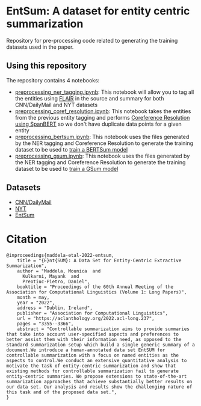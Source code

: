 # EntSum: A dataset for entity centric summarization
Repository for pre-processing code related to generating the training datasets used in the paper.

## Using this repository
The repository contains 4 notebooks:
- [preprocessing_ner_tagging.ipynb](https://bbgithub.dev.bloomberg.com/mkulkarni24/entsum/blob/master/notebooks/preprocessing_ner_tagging.ipynb): This notebook will allow you to tag all the entities using [FLAIR](https://github.com/flairNLP/flair) in the source and summary for both CNN/DailyMail and NYT datasets
- [preprocessing_coref_resolution.ipynb](https://bbgithub.dev.bloomberg.com/mkulkarni24/entsum/blob/master/notebooks/preprocessing_coref_resolution.ipynb): This notebook takes the entities from the previous entity tagging and performs [Coreference Resolution using SpanBERT](https://github.com/mandarjoshi90/coref) so we don't have duplicate data points for a given entity
- [preprocessing_bertsum.ipynb](https://bbgithub.dev.bloomberg.com/mkulkarni24/entsum/blob/master/notebooks/preprocessing_bertsum.ipynb): This notebook uses the files generated by the NER tagging and Coreference Resolution to generate the training dataset to be used to [train a BERTSum model](https://github.com/nlpyang/BertSum)
- [preprocessing_gsum.ipynb](https://bbgithub.dev.bloomberg.com/mkulkarni24/entsum/blob/master/notebooks/preprocessing_gsum.ipynb): This notebook uses the files generated by the NER tagging and Coreference Resolution to generate the training dataset to be used to [train a GSum model](https://github.com/neulab/guided_summarization)

## Datasets
- [CNN/DailyMail](https://cs.nyu.edu/~kcho/DMQA/)
- [NYT](https://catalog.ldc.upenn.edu/LDC2008T19)
- [EntSum](https://huggingface.co/datasets/bloomberg/entsum)

# Citation
```
@inproceedings{maddela-etal-2022-entsum,
    title = "{E}nt{SUM}: A Data Set for Entity-Centric Extractive Summarization",
    author = "Maddela, Mounica  and
      Kulkarni, Mayank  and
      Preotiuc-Pietro, Daniel",
    booktitle = "Proceedings of the 60th Annual Meeting of the Association for Computational Linguistics (Volume 1: Long Papers)",
    month = may,
    year = "2022",
    address = "Dublin, Ireland",
    publisher = "Association for Computational Linguistics",
    url = "https://aclanthology.org/2022.acl-long.237",
    pages = "3355--3366",
    abstract = "Controllable summarization aims to provide summaries that take into account user-specified aspects and preferences to better assist them with their information need, as opposed to the standard summarization setup which build a single generic summary of a document.We introduce a human-annotated data set EntSUM for controllable summarization with a focus on named entities as the aspects to control.We conduct an extensive quantitative analysis to motivate the task of entity-centric summarization and show that existing methods for controllable summarization fail to generate entity-centric summaries. We propose extensions to state-of-the-art summarization approaches that achieve substantially better results on our data set. Our analysis and results show the challenging nature of this task and of the proposed data set.",
}
```
